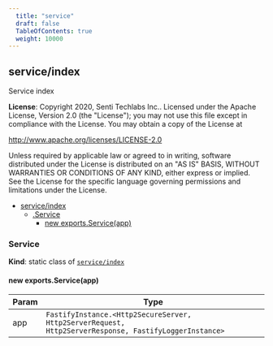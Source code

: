 ```yaml
---
  title: "service"
  draft: false
  TableOfContents: true
  weight: 10000
---
```

<a name="module_service/index"></a>

## service/index
Service index

**License**: Copyright 2020, Senti Techlabs Inc..
Licensed under the Apache License, Version 2.0 (the &quot;License&quot;);
you may not use this file except in compliance with the License.
You may obtain a copy of the License at

   http://www.apache.org/licenses/LICENSE-2.0

Unless required by applicable law or agreed to in writing, software
distributed under the License is distributed on an &quot;AS IS&quot; BASIS,
WITHOUT WARRANTIES OR CONDITIONS OF ANY KIND, either express or implied.
See the License for the specific language governing permissions and
limitations under the License.  

* [service/index](#module_service/index)
    * [.Service](#module_service/index.Service)
        * [new exports.Service(app)](#new_module_service/index.Service_new)

<a name="module_service/index.Service"></a>

### Service
**Kind**: static class of [<code>service/index</code>](#module_service/index)  
<a name="new_module_service/index.Service_new"></a>

#### new exports.Service(app)

| Param | Type |
| --- | --- |
| app | <code>FastifyInstance.&lt;Http2SecureServer, Http2ServerRequest, Http2ServerResponse, FastifyLoggerInstance&gt;</code> | 

